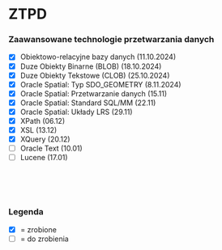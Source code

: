 # ZTPD
###  Zaawansowane technologie przetwarzania danych

- [x] Obiektowo-relacyjne bazy danych (11.10.2024)
- [x] Duze Obiekty Binarne (BLOB) (18.10.2024)
- [x] Duze Obiekty Tekstowe (CLOB) (25.10.2024)
- [x] Oracle Spatial: Typ SDO_GEOMETRY (8.11.2024)
- [x] Oracle Spatial: Przetwarzanie danych (15.11)
- [x] Oracle Spatial: Standard SQL/MM (22.11)
- [x] Oracle Spatial: Układy LRS (29.11)
- [x] XPath (06.12)
- [x] XSL (13.12)
- [x] XQuery (20.12)
- [ ] Oracle Text (10.01)
- [ ] Lucene (17.01)

<br><br><br>
### Legenda
 - [x] = zrobione
 - [ ] = do zrobienia

